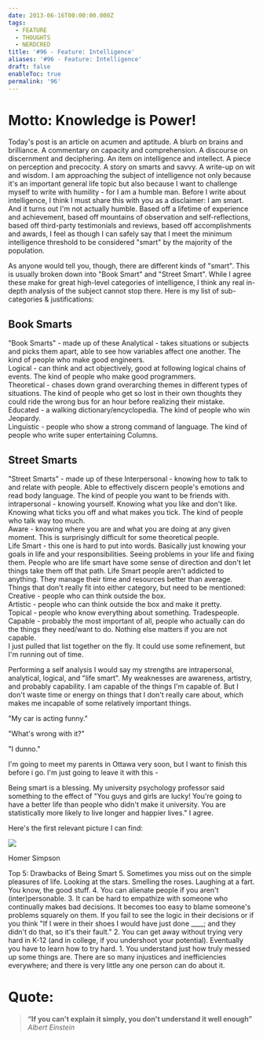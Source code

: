 ```yaml
---
date: 2013-06-16T00:00:00.000Z
tags:
  - FEATURE
  - THOUGHTS
  - NERDCRED
title: '#96 - Feature: Intelligence'
aliases: '#96 - Feature: Intelligence'
draft: false
enableToc: true
permalink: '96'
---
```


# Motto: Knowledge is Power!

Today's post is an article on acumen and aptitude. A blurb on brains and brilliance. A commentary on capacity and comprehension. A discourse on discernment and deciphering. An item on intelligence and intellect. A piece on perception and precocity. A story on smarts and savvy. A write-up on wit and wisdom.  I am approaching the subject of intelligence not only because it's an important general life topic but also because I want to challenge myself to write with humility - for I am a humble man.   Before I write about intelligence, I think I must share this with you as a disclaimer: I am smart.  And it turns out I'm not actually humble.  Based off a lifetime of experience and achievement, based off mountains of observation and self-reflections, based off third-party testimonials and reviews, based off accomplishments and awards, I feel as though I can safely say that I meet the minimum intelligence threshold to be considered "smart" by the majority of the population.

As anyone would tell you, though, there are different kinds of "smart". This is usually broken down into "Book Smart" and "Street Smart". While I agree these make for great high-level categories of intelligence, I think any real in-depth analysis of the subject cannot stop there. Here is my list of sub-categories & justifications:

## Book Smarts
"Book Smarts" - made up of these
Analytical - takes situations or subjects and picks them apart, able to see how variables affect one another. The kind of people who make good engineers.  
Logical - can think and act objectively, good at following logical chains of events. The kind of people who make good programmers.  
Theoretical - chases down grand overarching themes in different types of situations. The kind of people who get so lost in their own thoughts they could ride the wrong bus for an hour before realizing their mistake.  
Educated - a walking dictionary/encyclopedia. The kind of people who win Jeopardy.   
Linguistic - people who show a strong command of language. The kind of people who write super entertaining Columns.

## Street Smarts
"Street Smarts" - made up of these
Interpersonal - knowing how to talk to and relate with people. Able to effectively discern people's emotions and read body language. The kind of people you want to be friends with.  
intrapersonal - knowing yourself. Knowing what you like and don't like. Knowing what ticks you off and what makes you tick. The kind of people who talk way too much.  
Aware - knowing where you are and what you are doing at any given moment. This is surprisingly difficult for some theoretical people.  
Life Smart - this one is hard to put into words. Basically just knowing your goals in life and your responsibilities. Seeing problems in your life and fixing them. People who are life smart have some sense of direction and don't let things take them off that path. Life Smart people aren't addicted to anything. They manage their time and resources better than average.  
Things that don't really fit into either category, but need to be mentioned:
Creative - people who can think outside the box.  
Artistic - people who can think outside the box and make it pretty.  
Topical - people who know everything about something. Tradespeople.  
Capable - probably the most important of all, people who actually can do the things they need/want to do. Nothing else matters if you are not capable.  
I just pulled that list together on the fly. It could use some refinement, but I'm running out of time.  

Performing a self analysis I would say my strengths are intrapersonal, analytical, logical, and "life smart". My weaknesses are awareness, artistry, and probably capability. I am capable of the things I'm capable of. But I don't waste time or energy on things that I don't really care about, which makes me incapable of some relatively important things.

"My car is acting funny."

"What's wrong with it?"

"I dunno."

I'm going to meet my parents in Ottawa very soon, but I want to finish this before i go. I'm just going to leave it with this - 

Being smart is a blessing. My university psychology professor said something to the effect of "You guys and girls are lucky! You're going to have a better life than people who didn't make it university. You are statistically more likely to live longer and happier lives." I agree.

Here's the first relevant picture I can find:

![](https://static.displate.com/280x392/displate/2020-09-08/6126de6d0c1a024703b057249446f3b8_99eaaf112eadb70f1076bd40e343cef4.jpg)

Homer Simpson

Top 5: Drawbacks of Being Smart
5. Sometimes you miss out on the simple pleasures of life. Looking at the stars. Smelling the roses. Laughing at a fart. You know, the good stuff.
4. You can alienate people if you aren't (inter)personable. 3. It can be hard to empathize with someone who continually makes bad decisions. It becomes too easy to blame someone's problems squarely on them. If you fail to see the logic in their decisions or if you think "If I were in their shoes I would have just done ____; and they didn't do that, so it's their fault."
2. You can get away without trying very hard in K-12 (and in college, if you undershoot your potential). Eventually you have to learn how to try hard. 1. You understand just how truly messed up some things are. There are so many injustices and inefficiencies everywhere; and there is very little any one person can do about it.

# Quote: 
> **“If you can't explain it simply, you don't understand it well enough”**
<cite>Albert Einstein</cite>
